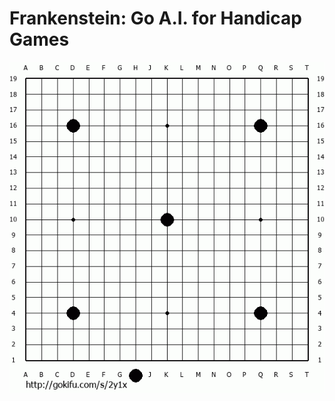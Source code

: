 # Frankenstein: Go A.I. for Handicap Games

![game01](https://github.com/urehkoh/frankenstein/blob/master/game01.gif)

